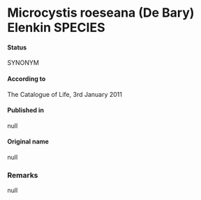 # Microcystis roeseana (De Bary) Elenkin SPECIES

#### Status
SYNONYM

#### According to
The Catalogue of Life, 3rd January 2011

#### Published in
null

#### Original name
null

### Remarks
null